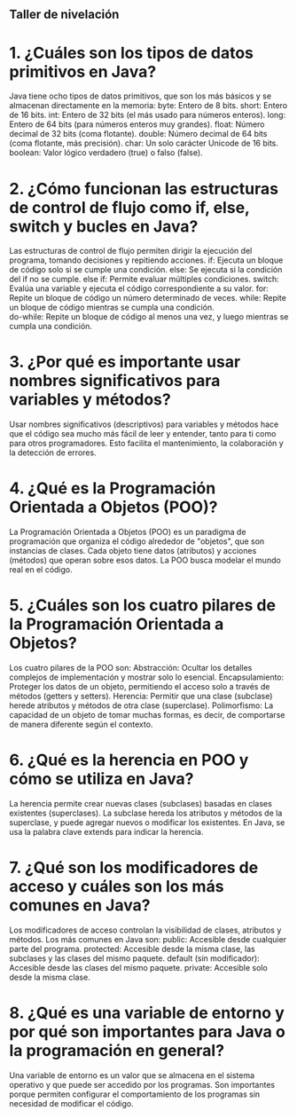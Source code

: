 ## Taller de nivelación
# 1. ¿Cuáles son los tipos de datos primitivos en Java?
Java tiene ocho tipos de datos primitivos, que son los más básicos y se almacenan directamente en la memoria:
byte: Entero de 8 bits.
short: Entero de 16 bits.
int: Entero de 32 bits (el más usado para números enteros).
long: Entero de 64 bits (para números enteros muy grandes).
float: Número decimal de 32 bits (coma flotante).
double: Número decimal de 64 bits (coma flotante, más precisión).
char: Un solo carácter Unicode de 16 bits.
boolean: Valor lógico verdadero (true) o falso (false).

# 2. ¿Cómo funcionan las estructuras de control de flujo como if, else, switch y bucles en Java?
Las estructuras de control de flujo permiten dirigir la ejecución del programa, tomando decisiones y repitiendo acciones.
if: Ejecuta un bloque de código solo si se cumple una condición.
else: Se ejecuta si la condición del if no se cumple.
else if: Permite evaluar múltiples condiciones.
switch: Evalúa una variable y ejecuta el código correspondiente a su valor.
for: Repite un bloque de código un número determinado de veces.
while: Repite un bloque de código mientras se cumpla una condición.   
do-while: Repite un bloque de código al menos una vez, y luego mientras se cumpla una condición.

# 3. ¿Por qué es importante usar nombres significativos para variables y métodos?
Usar nombres significativos (descriptivos) para variables y métodos hace que el código sea mucho más fácil de leer y entender, tanto para ti como para otros programadores. Esto facilita el mantenimiento, la colaboración y la detección de errores.

# 4. ¿Qué es la Programación Orientada a Objetos (POO)?
La Programación Orientada a Objetos (POO) es un paradigma de programación que organiza el código alrededor de "objetos", que son instancias de clases. Cada objeto tiene datos (atributos) y acciones (métodos) que operan sobre esos datos. La POO busca modelar el mundo real en el código.   

# 5. ¿Cuáles son los cuatro pilares de la Programación Orientada a Objetos?
Los cuatro pilares de la POO son:
Abstracción: Ocultar los detalles complejos de implementación y mostrar solo lo esencial.
Encapsulamiento: Proteger los datos de un objeto, permitiendo el acceso solo a través de métodos (getters y setters).
Herencia: Permitir que una clase (subclase) herede atributos y métodos de otra clase (superclase).
Polimorfismo: La capacidad de un objeto de tomar muchas formas, es decir, de comportarse de manera diferente según el contexto.

# 6. ¿Qué es la herencia en POO y cómo se utiliza en Java?
La herencia permite crear nuevas clases (subclases) basadas en clases existentes (superclases). La subclase hereda los atributos y métodos de la superclase, y puede agregar nuevos o modificar los existentes. En Java, se usa la palabra clave extends para indicar la herencia.

# 7. ¿Qué son los modificadores de acceso y cuáles son los más comunes en Java?
Los modificadores de acceso controlan la visibilidad de clases, atributos y métodos. Los más comunes en Java son:
public: Accesible desde cualquier parte del programa.
protected: Accesible desde la misma clase, las subclases y las clases del mismo paquete.
default (sin modificador): Accesible desde las clases del mismo paquete.
private: Accesible solo desde la misma clase.

# 8. ¿Qué es una variable de entorno y por qué son importantes para Java o la programación en general?
Una variable de entorno es un valor que se almacena en el sistema operativo y que puede ser accedido por los programas. Son importantes porque permiten configurar el comportamiento de los programas sin necesidad de modificar el código.
